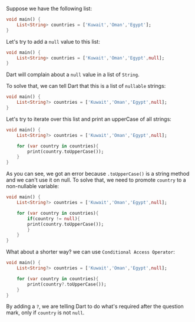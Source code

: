 Suppose we have the following list:

```dart
void main() {
    List<String> countries = ['Kuwait','Oman','Egypt'];
}
```

Let's try to add a `null` value to this list:

```dart
void main() {
    List<String> countries = ['Kuwait','Oman','Egypt',null];
}
```

Dart will complain about a `null` value in a list of `String`.

To solve that, we can tell Dart that this is a list of `nullable` strings:

```dart
void main() {
    List<String?> countries = ['Kuwait','Oman','Egypt',null];
}
```

Let's try to iterate over this list and print an upperCase of all strings:

```dart
void main() {
    List<String?> countries = ['Kuwait','Oman','Egypt',null];

    for (var country in countries){
        print(country.toUpperCase());
    }
}
```

As you can see, we got an error because `.toUpperCase()` is a string method and we can't use it on null. To solve that, we need to promote `country` to a non-nullable variable:

```dart
void main() {
    List<String?> countries = ['Kuwait','Oman','Egypt',null];

    for (var country in countries){
        if(country != null){
        print(country.toUpperCase());
        }
    }
}
```

What about a shorter way? we can use `Conditional Access Operator`:

```dart
void main() {
    List<String?> countries = ['Kuwait','Oman','Egypt',null];

    for (var country in countries){
        print(country?.toUpperCase());
    }
}
```

By adding a `?`, we are telling Dart to do what's required after the question mark, only if `country` is not `null`.
